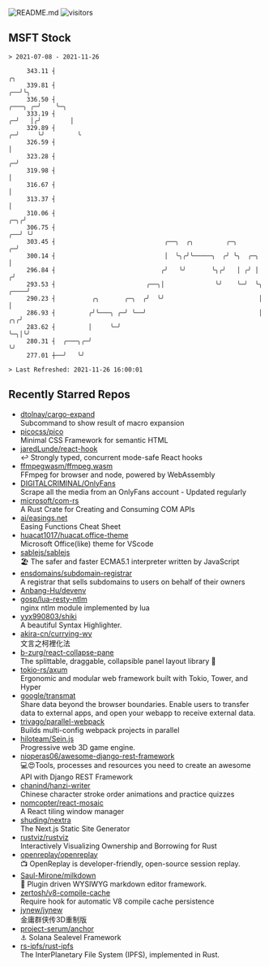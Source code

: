 ![README.md](https://github.com/Gerhut/Gerhut/workflows/README.md/badge.svg)
![visitors](https://visitors.vercel.app/Gerhut/Gerhut?token=8cf69d1f6813d272ef062726b6070c9be4ff72038cfe5a7ded7384a8da65d866)

## MSFT Stock

```
> 2021-07-08 - 2021-11-26

     343.11 ┤                                                                                              ╭╮    
     339.81 ┤                                                                                           ╭──╯╰╮   
     336.50 ┤                                                                                   ╭───╮ ╭─╯    ╰─╮ 
     333.19 ┤                                                                                 ╭─╯   │╭╯        │ 
     329.89 ┤                                                                               ╭─╯     ╰╯         ╰ 
     326.59 ┤                                                                               │                    
     323.28 ┤                                                                             ╭─╯                    
     319.98 ┤                                                                             │                      
     316.67 ┤                                                                             │                      
     313.37 ┤                                                                             │                      
     310.06 ┤                                                                         ╭─╮╭╯                      
     306.75 ┤                                                                      ╭──╯ ╰╯                       
     303.45 ┤                              ╭──╮  ╭╮         ╭─╮                  ╭─╯                             
     300.14 ┤                              │  ╰╮╭╯╰─────╮  ╭╯ ╰╮  ╭─╮            │                               
     296.84 ┤                             ╭╯   ╰╯       ╰╮╭╯   │ ╭╯ │           ╭╯                               
     293.53 ┤                         ╭──╮│              ╰╯    ╰─╯  ╰╮     ╭────╯                                
     290.23 ┤          ╭╮       ╭─╮  ╭╯  ╰╯                          │     │                                     
     286.93 ┤         ╭╯╰───╮ ╭─╯ ╰──╯                               │  ╭╮╭╯                                     
     283.62 ┤         │     ╰─╯                                      ╰─╮│╰╯                                      
     280.31 ┤  ╭───╮╭─╯                                                ╰╯                                        
     277.01 ┼──╯   ╰╯                                                                                            

> Last Refreshed: 2021-11-26 16:00:01
```

## Recently Starred Repos

- [dtolnay/cargo-expand](https://github.com/dtolnay/cargo-expand)  
  Subcommand to show result of macro expansion
- [picocss/pico](https://github.com/picocss/pico)  
  Minimal CSS Framework for semantic HTML
- [jaredLunde/react-hook](https://github.com/jaredLunde/react-hook)  
  ↩ Strongly typed, concurrent mode-safe React hooks
- [ffmpegwasm/ffmpeg.wasm](https://github.com/ffmpegwasm/ffmpeg.wasm)  
  FFmpeg for browser and node, powered by WebAssembly
- [DIGITALCRIMINAL/OnlyFans](https://github.com/DIGITALCRIMINAL/OnlyFans)  
  Scrape all the media from an OnlyFans account - Updated regularly
- [microsoft/com-rs](https://github.com/microsoft/com-rs)  
  A Rust Crate for Creating and Consuming COM APIs
- [ai/easings.net](https://github.com/ai/easings.net)  
  Easing Functions Cheat Sheet
- [huacat1017/huacat.office-theme](https://github.com/huacat1017/huacat.office-theme)  
  Microsoft Office(like) theme for VScode
- [sablejs/sablejs](https://github.com/sablejs/sablejs)  
  🏖️ The safer and faster ECMA5.1 interpreter written by JavaScript
- [ensdomains/subdomain-registrar](https://github.com/ensdomains/subdomain-registrar)  
  A registrar that sells subdomains to users on behalf of their owners
- [Anbang-Hu/devenv](https://github.com/Anbang-Hu/devenv)  
- [gosp/lua-resty-ntlm](https://github.com/gosp/lua-resty-ntlm)  
  nginx ntlm module implemented by lua
- [yyx990803/shiki](https://github.com/yyx990803/shiki)  
  A beautiful Syntax Highlighter.
- [akira-cn/currying-wy](https://github.com/akira-cn/currying-wy)  
  文言之柯裡化法
- [b-zurg/react-collapse-pane](https://github.com/b-zurg/react-collapse-pane)  
  The splittable, draggable, collapsible panel layout library 🎉
- [tokio-rs/axum](https://github.com/tokio-rs/axum)  
  Ergonomic and modular web framework built with Tokio, Tower, and Hyper
- [google/transmat](https://github.com/google/transmat)  
  Share data beyond the browser boundaries. Enable users to transfer data to external apps, and open your webapp to receive external data.
- [trivago/parallel-webpack](https://github.com/trivago/parallel-webpack)  
  Builds multi-config webpack projects in parallel
- [hiloteam/Sein.js](https://github.com/hiloteam/Sein.js)  
  Progressive web 3D game engine.
- [nioperas06/awesome-django-rest-framework](https://github.com/nioperas06/awesome-django-rest-framework)  
   💻😍Tools, processes and resources you need to create an awesome API with Django REST Framework
- [chanind/hanzi-writer](https://github.com/chanind/hanzi-writer)  
  Chinese character stroke order animations and practice quizzes
- [nomcopter/react-mosaic](https://github.com/nomcopter/react-mosaic)  
  A React tiling window manager
- [shuding/nextra](https://github.com/shuding/nextra)  
  The Next.js Static Site Generator
- [rustviz/rustviz](https://github.com/rustviz/rustviz)  
  Interactively Visualizing Ownership and Borrowing for Rust
- [openreplay/openreplay](https://github.com/openreplay/openreplay)  
  :tv: OpenReplay is developer-friendly, open-source session replay.
- [Saul-Mirone/milkdown](https://github.com/Saul-Mirone/milkdown)  
  🍼 Plugin driven WYSIWYG  markdown editor framework.
- [zertosh/v8-compile-cache](https://github.com/zertosh/v8-compile-cache)  
  Require hook for automatic V8 compile cache persistence
- [jynew/jynew](https://github.com/jynew/jynew)  
  金庸群侠传3D重制版
- [project-serum/anchor](https://github.com/project-serum/anchor)  
  ⚓ Solana Sealevel Framework
- [rs-ipfs/rust-ipfs](https://github.com/rs-ipfs/rust-ipfs)  
  The InterPlanetary File System (IPFS), implemented in Rust.
